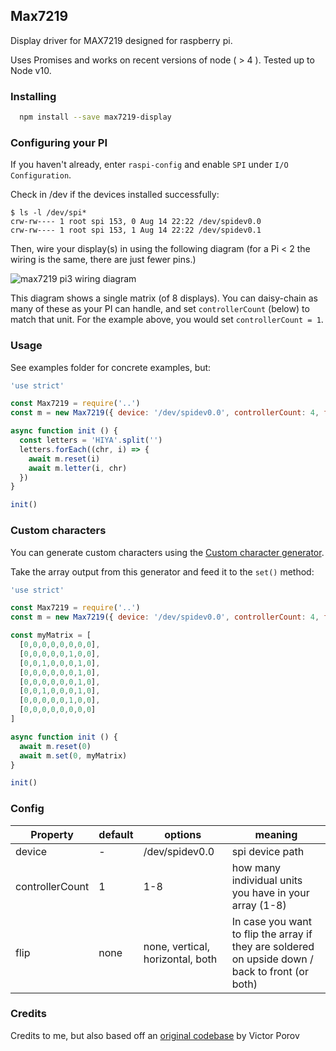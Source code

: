 ## Max7219

Display driver for MAX7219 designed for raspberry pi.

Uses Promises and works on recent versions of node ( > 4 ). Tested up to Node v10.

### Installing

```bash
  npm install --save max7219-display
```

### Configuring your PI

If you haven't already, enter `raspi-config` and enable `SPI` under `I/O Configuration`.

Check in /dev if the devices installed successfully:
```shell
$ ls -l /dev/spi*
crw-rw---- 1 root spi 153, 0 Aug 14 22:22 /dev/spidev0.0
crw-rw---- 1 root spi 153, 1 Aug 14 22:22 /dev/spidev0.1
```

Then, wire your display(s) in using the following diagram (for a Pi < 2 the wiring is the same, there are just fewer pins.)

![max7219 pi3 wiring diagram](https://i.imgur.com/N8GwqnK.png "Wiring the MAX7219 to the Raspberry Pi")

This diagram shows a single matrix (of 8 displays). You can daisy-chain as many of these as your PI can handle, and set `controllerCount` (below) to match that unit. For the example above, you would set `controllerCount = 1`.

### Usage

See examples folder for concrete examples, but:

```js
'use strict'

const Max7219 = require('..')
const m = new Max7219({ device: '/dev/spidev0.0', controllerCount: 4, flip: 'vertical' })

async function init () {
  const letters = 'HIYA'.split('')
  letters.forEach((chr, i) => {
    await m.reset(i)
    await m.letter(i, chr)
  })
}

init()
```

### Custom characters

You can generate custom characters using the [Custom character generator](https://antony.github.io/MAX7219.js/).

Take the array output from this generator and feed it to the `set()` method:

```js
'use strict'

const Max7219 = require('..')
const m = new Max7219({ device: '/dev/spidev0.0', controllerCount: 4, flip: 'vertical' })

const myMatrix = [
  [0,0,0,0,0,0,0,0],
  [0,0,0,0,0,1,0,0],
  [0,0,1,0,0,0,1,0],
  [0,0,0,0,0,0,1,0],
  [0,0,0,0,0,0,1,0],
  [0,0,1,0,0,0,1,0],
  [0,0,0,0,0,1,0,0],
  [0,0,0,0,0,0,0,0]
]

async function init () {
  await m.reset(0)
  await m.set(0, myMatrix)
}

init()
```

### Config

| Property        | default | options                          | meaning                                                                                          |
|-----------------|---------|----------------------------------|--------------------------------------------------------------------------------------------------|
| device          | -       | /dev/spidev0.0                   | spi device path                                                                                  |
| controllerCount | 1       | 1-8                              | how many individual units you have in your array (1-8)                                           |
| flip            | none    | none, vertical, horizontal, both | In case you want to flip the array if they are soldered on upside down / back to front (or both) |

### Credits

Credits to me, but also based off an [original codebase](https://www.npmjs.com/package/max7219) by Victor Porov